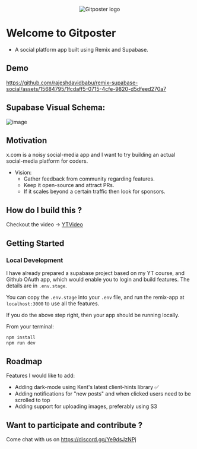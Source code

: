 <p align="center">
  <img src="https://github.com/rajeshdavidbabu/remix-supabase-social/assets/15684795/f00ea48b-79a4-4fc5-acd2-07e2da69448e" alt="Gitposter logo"/>
</p>

# Welcome to Gitposter

- A social platform app built using Remix and Supabase.

## Demo



https://github.com/rajeshdavidbabu/remix-supabase-social/assets/15684795/1fcdaff5-0715-4cfe-9820-d5dfeed270a7

## Supabase Visual Schema:
![image](https://github.com/user-attachments/assets/f0d012a9-1823-454b-84af-e5805c72a12d)


## Motivation

x.com is a noisy social-media app and I want to try building an actual social-media platform for coders.

- Vision:
  - Gather feedback from community regarding features.
  - Keep it open-source and attract PRs.
  - If it scales beyond a certain traffic then look for sponsors.

## How do I build this ?

Checkout the video -> [YTVideo](https://www.youtube.com/watch?v=ocWc_FFc5jE)

## Getting Started

### Local Development

I have already prepared a supabase project based on my YT course, and Github OAuth app, which would enable you to login and build features. The details are in `.env.stage`.

You can copy the `.env.stage` into your `.env` file, and run the remix-app at `localhost:3000` to use all the features.

If you do the above step right, then your app should be running locally.

From your terminal:

```sh
npm install
npm run dev
```

## Roadmap

Features I would like to add:
- Adding dark-mode using Kent's latest client-hints library ✅
- Adding notifications for "new posts" and when clicked users need to be scrolled to top
- Adding support for uploading images, preferably using S3

## Want to participate and contribute ?

Come chat with us on https://discord.gg/Ye9dsJzNPj
